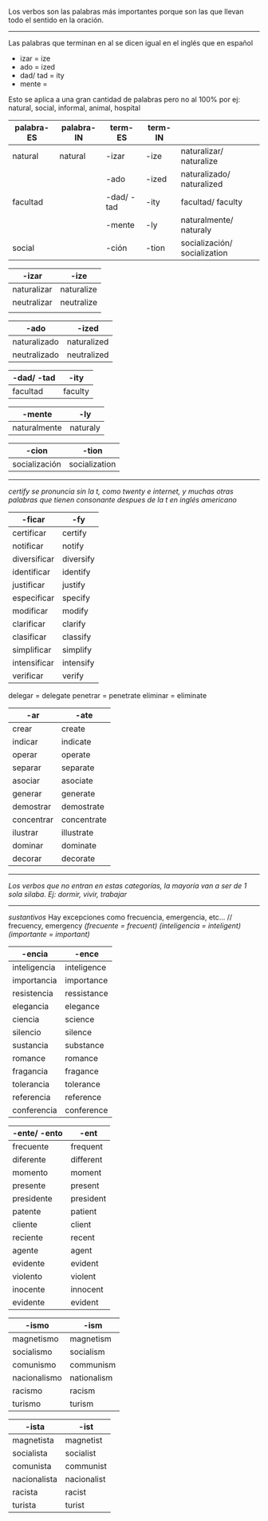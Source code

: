 Los verbos son las palabras más importantes porque son las que llevan todo el sentido en la oración.

---

Las palabras que terminan en al se dicen igual en el inglés que en español

- izar = ize
- ado = ized
- dad/ tad = ity
- mente = 

Esto se aplica a una gran cantidad de palabras pero no al 100%
por ej: natural, social, informal, animal, hospital

| palabra-ES | palabra-IN | term-ES | term-IN |  |
| ---- | ---- | ---- | ---- | ---- |
| natural | natural | -izar | -ize | naturalizar/ naturalize |
|  |  | -ado | -ized | naturalizado/ naturalized |
| facultad |  | -dad/ -tad | -ity | facultad/ faculty |
|  |  | -mente | -ly | naturalmente/ naturaly |
| social |  | -ción | -tion | socialización/ socialization |

| -izar | -ize |
| ---- | ---- |
| naturalizar | naturalize |
| neutralizar | neutralize |
|  |  |

| -ado | -ized |
| ---- | ---- |
| naturalizado | naturalized |
| neutralizado | neutralized |

| -dad/ -tad | -ity |
| --- | --- |
| facultad | faculty |

| -mente | -ly |
| --- | --- |
| naturalmente | naturaly |

| -cion | -tion |
| --- | --- |
| socialización | socialization |

---
*certify se pronuncia sin la t, como twenty e internet, y muchas otras palabras que tienen consonante despues de la t en inglés americano*

| -ficar | -fy |
| ---- | ---- |
| certificar | certify |
| notificar | notify |
| diversificar | diversify |
| identificar | identify |
| justificar | justify |
| especificar | specify |
| modificar | modify |
| clarificar | clarify |
| clasificar | classify |
| simplificar | simplify |
| intensificar | intensify |
| verificar | verify |

delegar = delegate
penetrar = penetrate
eliminar = eliminate

| -ar | -ate |
| ---- | ---- |
| crear | create |
| indicar | indicate |
| operar | operate |
| separar | separate |
| asociar | asociate |
| generar | generate |
| demostrar | demostrate |
| concentrar | concentrate |
| ilustrar | illustrate |
| dominar | dominate |
| decorar | decorate |

---

*Los verbos que no entran en estas categorías, la mayoría van a ser de 1 sola silaba. Ej: dormir, vivir, trabajar*

---

*sustantivos*
Hay excepciones como frecuencia, emergencia, etc... // frecuency, emergency
*(frecuente    = frecuent)
(inteligencia = inteligent)
(importante = important)* 

| -encia | -ence |
| ---- | ---- |
| inteligencia | inteligence |
| importancia | importance |
| resistencia | ressistance |
| elegancia | elegance |
| ciencia | science |
| silencio | silence |
| sustancia | substance |
| romance | romance |
| fragancia | fragance |
| tolerancia | tolerance |
| referencia | reference |
| conferencia | conference |

| -ente/ -ento | -ent |
| ---- | ---- |
| frecuente | frequent |
| diferente | different |
| momento | moment |
| presente | present |
| presidente | president |
| patente | patient |
| cliente | client |
| reciente | recent |
| agente | agent |
| evidente | evident |
| violento | violent |
| inocente | innocent |
| evidente | evident |

| -ismo | -ism |
| ---- | ---- |
| magnetismo | magnetism |
| socialismo | socialism |
| comunismo | communism |
| nacionalismo | nationalism |
| racismo | racism |
| turismo | turism |

| -ista | -ist |
| ---- | ---- |
| magnetista | magnetist |
| socialista | socialist |
| comunista | communist |
| nacionalista | nacionalist |
| racista | racist |
| turista | turist |

